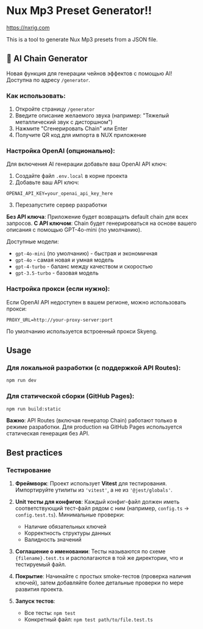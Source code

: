 # Nux Mp3 Preset Generator!!

https://nxrig.com

This is a tool to generate Nux Mp3 presets from a JSON file.

## 🎸 AI Chain Generator

Новая функция для генерации чейнов эффектов с помощью AI! Доступна по адресу `/generator`.

### Как использовать:

1. Откройте страницу `/generator`
2. Введите описание желаемого звука (например: "Тяжелый металлический звук с дисторшном")
3. Нажмите "Сгенерировать Chain" или Enter
4. Получите QR код для импорта в NUX приложение

### Настройка OpenAI (опционально):

Для включения AI генерации добавьте ваш OpenAI API ключ:

1. Создайте файл `.env.local` в корне проекта
2. Добавьте ваш API ключ:

```
OPENAI_API_KEY=your_openai_api_key_here
```

3. Перезапустите сервер разработки

**Без API ключа**: Приложение будет возвращать default chain для всех запросов.
**С API ключом**: Chain будет генерироваться на основе вашего описания с помощью GPT-4o-mini (по умолчанию).

Доступные модели:

- `gpt-4o-mini` (по умолчанию) - быстрая и экономичная
- `gpt-4o` - самая новая и умная модель
- `gpt-4-turbo` - баланс между качеством и скоростью
- `gpt-3.5-turbo` - базовая модель

### Настройка прокси (если нужно):

Если OpenAI API недоступен в вашем регионе, можно использовать прокси:

```
PROXY_URL=http://your-proxy-server:port
```

По умолчанию используется встроенный прокси Skyeng.

## Usage

### Для локальной разработки (с поддержкой API Routes):

```bash
npm run dev
```

### Для статической сборки (GitHub Pages):

```bash
npm run build:static
```

**Важно**: API Routes (включая генератор Chain) работают только в режиме разработки. Для production на GitHub Pages используется статическая генерация без API.

## Best practices

### Тестирование

1. **Фреймворк**: Проект использует **Vitest** для тестирования. Импортируйте утилиты из `'vitest'`, а не из `'@jest/globals'`.

2. **Unit тесты для конфигов**: Каждый конфиг-файл должен иметь соответствующий тест-файл рядом с ним (например, `config.ts` → `config.test.ts`). Минимальные проверки:
   - Наличие обязательных ключей
   - Корректность структуры данных
   - Валидность значений

3. **Соглашение о именовании**: Тесты называются по схеме `{filename}.test.ts` и располагаются в той же директории, что и тестируемый файл.

4. **Покрытие**: Начинайте с простых smoke-тестов (проверка наличия ключей), затем добавляйте более детальные проверки по мере развития проекта.

5. **Запуск тестов**:
   - Все тесты: `npm test`
   - Конкретный файл: `npm test path/to/file.test.ts`
